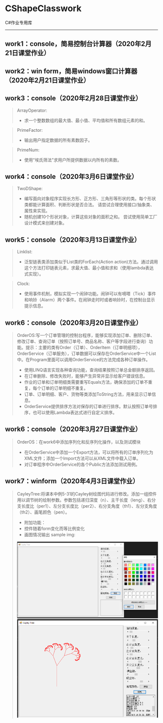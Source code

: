 # CShapeClasswork
C#作业专用库

------
## work1：console，简易控制台计算器（2020年2月21日课堂作业）
## work2：win form，简易windows窗口计算器（2020年2月21日课堂作业）
## work3：console（2020年2月28日课堂作业）
> ArrayOperator:
>* 求一个整数数组的最大值、最小值、平均值和所有数组元素的和。

> PrimeFactor:
>* 输出用户指定数据的所有素数因子。

> PrimeNum:
>* 使用“埃氏筛法”求用户所提供数据以内所有的素数。

## work4：console（2020年3月6日课堂作业）
> TwoDShape:
>* 编写面向对象程序实现长方形、正方形、三角形等形状的类。每个形状类都能计算面积、判断形状是否合法。 请尝试合理使用接口/抽象类、属性来实现。
>* 随机创建10个形状对象，计算这些对象的面积之和。 尝试使用简单工厂设计模式来创建对象。

## work5：console（2020年3月13日课堂作业）
> Linklist:
>* 泛型链表类添加类似于List<T>类的ForEach(Action<T> action)方法。通过调用这个方法打印链表元素，求最大值、最小值和求和（使用lambda表达式实现）。

> Clock:
>* 使用事件机制，模拟实现一个闹钟功能。闹钟可以有嘀嗒（Tick）事件和响铃（Alarm）两个事件。在闹钟走时时或者响铃时，在控制台显示提示信息。

## work6：console（2020年3月20日课堂作业）
> OrderOS:写一个订单管理的控制台程序，能够实现添加订单、删除订单、修改订单、查询订单（按照订单号、商品名称、客户等字段进行查询）功能。提示：主要的类有Order（订单）、OrderItem（订单明细项），OrderService（订单服务），订单数据可以保存在OrderService中一个List中。在Program里面可以调用OrderService的方法完成各种订单操作。
>* 使用LINQ语言实现各种查询功能，查询结果按照订单总金额排序返回。
>* 在订单删除、修改失败时，能够产生异常并显示给客户错误信息。
>* 作业的订单和订单明细类需要重写Equals方法，确保添加的订单不重复，每个订单的订单明细不重复。
>* 订单、订单明细、客户、货物等类添加ToString方法，用来显示订单信息。
>* OrderService提供排序方法对保存的订单进行排序。默认按照订单号排序，也可以使用Lambda表达式进行自定义排序。

## work6：console（2020年3月27日课堂作业）
> OrderOS：在work6中添加序列化和反序列化操作，以及测试模块
>* 在OrderService中添加一个Export方法，可以将所有的订单序列化为XML文件；添加一个Import方法可以从XML文件中载入订单。
>* 对订单程序中OrderService的各个Public方法添加测试用例。

## work7：winform（2020年4月3日课堂作业）
> CayleyTree:将课本中例5-31的Cayley树绘图代码进行修改。添加一组控件用以调节树的绘制参数。参数包括递归深度（n）、主干长度（leng）、右分支长度比（per1）、左分支长度比（per2）、右分支角度（th1）、左分支角度（th2）、画笔颜色（pen）。
>* 附加功能：
>* 控件随着form变化而等比例变化
>* 画图情况输出
> sample img:
> <img src="https://github.com/G-H-Li/CShapeClasswork/blob/master/Work7/start.png">
> <img src="https://github.com/G-H-Li/CShapeClasswork/blob/master/Work7/draw.png">
